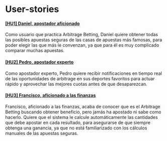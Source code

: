 # User-stories

#### [[HU1] Daniel, apostador aficionado](https://github.com/MarioRgzLpz/ArbitrageBets/issues/2)

Como usuario que practica Arbitrage Betting, Daniel quiere obtener todas las posibles apuestas seguras de las casas de apuestas más famosas, para poder elegir las que más le convenzan, ya que para él es muy complicado comparar muchas apuestas.


#### [[HU2] Pedro, apostador experto](https://github.com/MarioRgzLpz/ArbitrageBets/issues/3)

Como apostador experto, Pedro quiere recibir notificaciones en tiempo real de las oportunidades de arbitrage en sus deportes favoritos para actuar rápido y aprovechar las mejores cuotas antes de que desaparezcan.


#### [[HU3] Francisco, aficionado a las finanzas](https://github.com/MarioRgzLpz/ArbitrageBets/issues/4)

Francisco, aficionado a las finanzas, acaba de conocer que es el Arbitrage Betting buscando obtener beneficio, pero jamás ha apostado ni sabe como hacerlo. Quiere que el sistema le calcule automáticamente las cantidades que debe apostar en cada resultado, para asegurarse de que siempre obtenga una ganancia, ya que no está familiarizado con los cálculos manuales de las apuestas seguras.